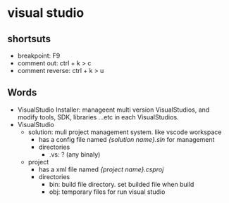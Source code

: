 # visual studio

## shortsuts

- breakpoint: F9
- comment out: ctrl + k > c
- comment reverse: ctrl + k > u

## Words

- VisualStudio Installer: manageent multi version VisualStudios, and modify tools, SDK, libraries ...etc in each VisualStudios.
- VisualStudio
  - solution: muli project management system. like vscode workspace
    - has a config file named _{solution name}.sln_ for management
    - directories
      - .vs: ? (any binaly)
  - project
    - has a xml file named _{project name}.csproj_
    - directories
      - bin: build file directory. set builded file when build
      - obj: temporary files for run visual studio
